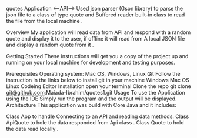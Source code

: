 quotes Application
<--API--> Used json parser (Gson library) to parse the json file to a class of type quote and Buffered reader built-in class to read the file from the local machine .

Overview
My application will read data from API and respond with a random quote and display it to the user, if offline it will read from A local JSON file and display a random quote from it .

Getting Started
These instructions will get you a copy of the project up and running on your local machine for development and testing purposes.

Prerequisites
Operating system: Mac OS, Windows, Linux
Git Follow the instruction in the links below to install git in your machine
Windows
Mac OS
Linux
Codeing Editor
Installation
open your terminal
Clone the repo git clone git@github.com:Maiada-Ibrahim/quotes1.git
Usage
To use the Application using the IDE Simply run the program and the output will be displayed.
Architecture
This application was build with Core Java and it includes:

Class App to handle Connecting to an API and reading data methods.
Class ApiQuote to hole the data responded from Api class .
Class Quote to hold the data read locally .
